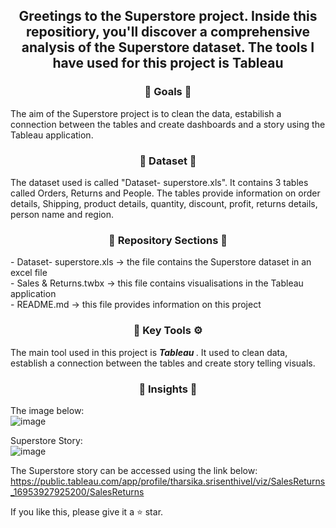 <div align="center"> <h2 align="center"> Greetings to the Superstore project. Inside this repositiory, you'll discover a comprehensive analysis of the Superstore dataset. The tools I have used for this project is Tableau </h2> </div>

<div align="center"> <h3 align="center"> 🎯 Goals 🎯 </h3> </div>
The aim of the Superstore project is to clean the data, estabilish a connection between the tables and create dashboards and a story using the Tableau application.

<div align="center"> <h3 align="center"> 🔢 Dataset 🔢 </h3> </div>
The dataset used is called "Dataset- superstore.xls". It contains 3 tables called Orders, Returns and People. The tables provide information on order details, Shipping, product details, quantity, discount, profit, returns details, person name and region.    

<div align="center"> <h3 align="center"> 📂 Repository Sections 📂 </h3> </div> 
- Dataset- superstore.xls -> the file contains the Superstore dataset in an excel file <br>
- Sales & Returns.twbx -> this file contains visualisations in the Tableau application <br>
- README.md -> this file provides information on this project <br>

<div align="center"> <h3 align="center"> 🔑 Key Tools ⚙️ </h3> </div>
The main tool used in this project is <b><i> Tableau </i></b>. It used to clean data, establish a connection between the tables and create story telling visuals.

<div align="center"> <h3 align="center"> 🧐 Insights 🧐 </h3> </div>

The image below: <br>
![image](https://github.com/TharsikaSri/Tableau-SuperstoreDS/assets/150933187/1a766080-3f98-4516-af7d-1907090769e1)

Superstore Story: <br>
![image](https://github.com/TharsikaSri/Tableau-SuperstoreDS/assets/150933187/9f5f7b5c-e6b3-4730-bd08-f74059314c64)

The Superstore story can be accessed using the link below: https://public.tableau.com/app/profile/tharsika.srisenthivel/viz/SalesReturns_16953927925200/SalesReturns

If you like this, please give it a ⭐ star.

